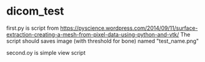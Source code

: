 # dicom_test
first.py is script  from  https://pyscience.wordpress.com/2014/09/11/surface-extraction-creating-a-mesh-from-pixel-data-using-python-and-vtk/
The script should saves image (with threshold for bone) named  "test_name.png"

second.oy is simple view script
